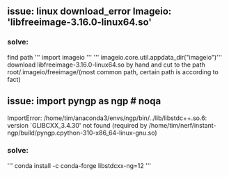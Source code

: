 ## issue: linux download_error Imageio: 'libfreeimage-3.16.0-linux64.so'
### solve: 
find path ''' import imageio '''
          ''' imageio.core.util.appdata_dir("imageio")'''
download libfreeimage-3.16.0-linux64.so by hand and cut to the path root/.imageio/freeimage/(most common path, certain path is according to fact) 

## issue: import pyngp as ngp # noqa
ImportError: /home/tim/anaconda3/envs/ngp/bin/../lib/libstdc++.so.6: version `GLIBCXX_3.4.30' not found (required by /home/tim/nerf/instant-ngp/build/pyngp.cpython-310-x86_64-linux-gnu.so)
### solve:
''' conda install -c conda-forge libstdcxx-ng=12 '''

